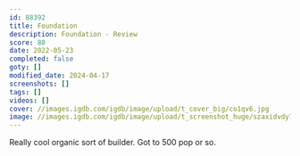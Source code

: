 ```yaml
---
id: 88392
title: Foundation
description: Foundation - Review
score: 80
date: 2022-05-23
completed: false
goty: []
modified_date: 2024-04-17
screenshots: []
tags: []
videos: []
cover: //images.igdb.com/igdb/image/upload/t_cover_big/co1qv6.jpg
image: //images.igdb.com/igdb/image/upload/t_screenshot_huge/szaxidvdy7ibwuqfzexe.jpg
---
```

Really cool organic sort of builder. Got to 500 pop or so.